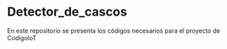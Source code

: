 # Detector_de_cascos
En este repositorio se presenta los códigos necesarios para el proyecto de CodigoIoT
